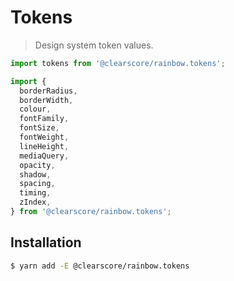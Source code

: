 # Tokens

> Design system token values.

```javascript
import tokens from '@clearscore/rainbow.tokens';

import {
  borderRadius,
  borderWidth,
  colour,
  fontFamily,
  fontSize,
  fontWeight,
  lineHeight,
  mediaQuery,
  opacity,
  shadow,
  spacing,
  timing,
  zIndex,
} from '@clearscore/rainbow.tokens';
```

## Installation

```bash
$ yarn add -E @clearscore/rainbow.tokens
```
